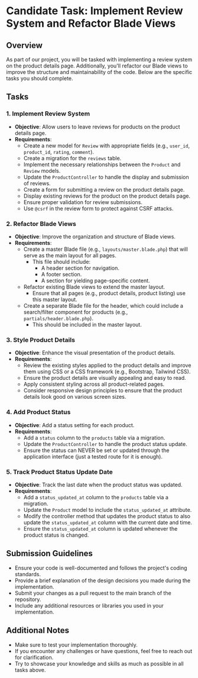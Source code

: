 # Candidate Task: Implement Review System and Refactor Blade Views

## Overview

As part of our project, you will be tasked with implementing a review system on the product details page. Additionally, you'll refactor our Blade views to improve the structure and maintainability of the code. Below are the specific tasks you should complete.

## Tasks

### 1. Implement Review System

-   **Objective**: Allow users to leave reviews for products on the product details page.
-   **Requirements**:
    -   Create a new model for `Review` with appropriate fields (e.g., `user_id`, `product_id`, `rating`, `comment`).
    -   Create a migration for the `reviews` table.
    -   Implement the necessary relationships between the `Product` and `Review` models.
    -   Update the `ProductController` to handle the display and submission of reviews.
    -   Create a form for submitting a review on the product details page.
    -   Display existing reviews for the product on the product details page.
    -   Ensure proper validation for review submissions.
    -   Use `@csrf` in the review form to protect against CSRF attacks.

### 2. Refactor Blade Views

-   **Objective**: Improve the organization and structure of Blade views.
-   **Requirements**:
    -   Create a master Blade file (e.g., `layouts/master.blade.php`) that will serve as the main layout for all pages.
        -   This file should include:
            -   A header section for navigation.
            -   A footer section.
            -   A section for yielding page-specific content.
    -   Refactor existing Blade views to extend the master layout.
        -   Ensure that all pages (e.g., product details, product listing) use this master layout.
    -   Create a separate Blade file for the header, which could include a search/filter component for products (e.g., `partials/header.blade.php`).
        -   This should be included in the master layout.

### 3. Style Product Details

-   **Objective**: Enhance the visual presentation of the product details.
-   **Requirements**:
    -   Review the existing styles applied to the product details and improve them using CSS or a CSS framework (e.g., Bootstrap, Tailwind CSS).
    -   Ensure the product details are visually appealing and easy to read.
    -   Apply consistent styling across all product-related pages.
    -   Consider responsive design principles to ensure that the product details look good on various screen sizes.

### 4. Add Product Status

-   **Objective**: Add a status setting for each product.
-   **Requirements**:
    -   Add a `status` column to the `products` table via a migration.
    -   Update the `ProductController` to handle the product status update.
    -   Ensure the status can NEVER be set or updated through the application interface (just a tested route for it is enough).

### 5. Track Product Status Update Date

-   **Objective**: Track the last date when the product status was updated.
-   **Requirements**:
    -   Add a `status_updated_at` column to the `products` table via a migration.
    -   Update the `Product` model to include the `status_updated_at` attribute.
    -   Modify the controller method that updates the product status to also update the `status_updated_at` column with the current date and time.
    -   Ensure the `status_updated_at` column is updated whenever the product status is changed.

## Submission Guidelines

-   Ensure your code is well-documented and follows the project's coding standards.
-   Provide a brief explanation of the design decisions you made during the implementation.
-   Submit your changes as a pull request to the main branch of the repository.
-   Include any additional resources or libraries you used in your implementation.

## Additional Notes

-   Make sure to test your implementation thoroughly.
-   If you encounter any challenges or have questions, feel free to reach out for clarification.
-   Try to showcase your knowledge and skills as much as possible in all tasks above.
